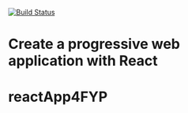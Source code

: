 [![Build Status](https://api.travis-ci.com/IBM/tfjs-web-app.svg?branch=master)](https://travis-ci.com/IBM/tfjs-web-app)

# Create a progressive web application with React



# reactApp4FYP
